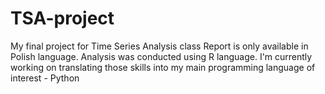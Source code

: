 # TSA-project
My final project for Time Series Analysis class
Report is only available in Polish language. Analysis was conducted using R language.
I'm currently working on translating those skills into my main programming language of interest - Python
